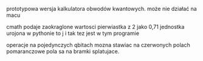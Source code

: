 prototypowa wersja kalkulatora obwodów kwantowych.
może nie działać na macu

cmath podaje zaokraglone wartosci pierwiastka z 2 jako 0,71
jednostka urojona w pythonie to j i tak tez jest w tym programie

operacje na pojedynczych qbitach mozna stawiac na czerwonych polach
pomaranczowe pola sa na bramki splatujace.
